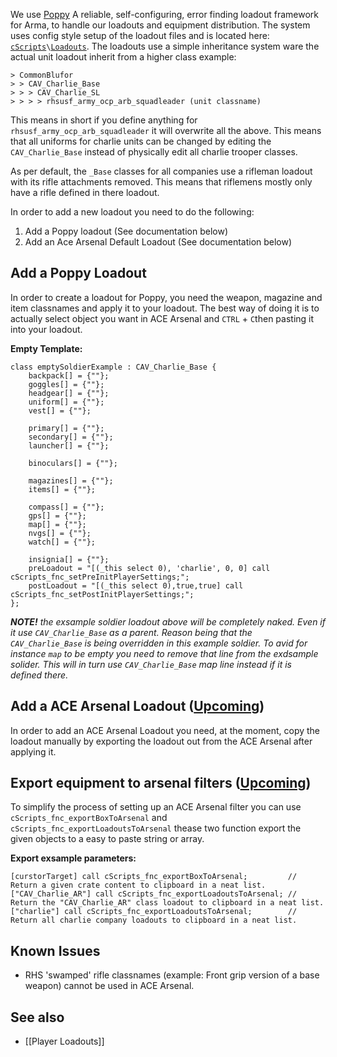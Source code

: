 We use [Poppy](https://github.com/BaerMitUmlaut/Poppy) A reliable, self-configuring, error finding loadout framework for Arma, to handle our loadouts and equipment distribution.
The system uses config style setup of the loadout files and is located here: [`cScripts`](https://github.com/7Cav/cScripts/tree/master/cScripts)`\`[`Loadouts`](https://github.com/7Cav/cScripts/tree/master/cScripts/Loadouts).
The loadouts use a simple inheritance system ware the actual unit loadout inherit from a higher class example:

```
> CommonBlufor
> > CAV_Charlie_Base
> > > CAV_Charlie_SL
> > > > rhsusf_army_ocp_arb_squadleader (unit classname)
```

This means in short if you define anything for `rhsusf_army_ocp_arb_squadleader` it will overwrite all the above. This means that all uniforms for charlie units can be changed by editing the `CAV_Charlie_Base` instead of physically edit all charlie trooper classes.

As per default, the `_Base` classes for all companies use a rifleman loadout with its rifle attachments removed. This means that riflemens mostly only have a rifle defined in there loadout.

In order to add a new loadout you need to do the following:
1. Add a Poppy loadout (See documentation below) 
1. Add an Ace Arsenal Default Loadout (See documentation below)

## Add a Poppy Loadout
In order to create a loadout for Poppy, you need the weapon, magazine and item classnames and apply it to your loadout. The best way of doing it is to actually select object you want in ACE Arsenal and `CTRL` + `C`then pasting it into your loadout.

**Empty Template:**
```
class emptySoldierExample : CAV_Charlie_Base {
    backpack[] = {""};
    goggles[] = {""};
    headgear[] = {""};
    uniform[] = {""};
    vest[] = {""};

    primary[] = {""};
    secondary[] = {""};
    launcher[] = {""};

    binoculars[] = {""};

    magazines[] = {""};
    items[] = {""};

    compass[] = {""};
    gps[] = {""};
    map[] = {""};
    nvgs[] = {""};
    watch[] = {""};

    insignia[] = {""};
    preLoadout = "[(_this select 0), 'charlie', 0, 0] call cScripts_fnc_setPreInitPlayerSettings;";
    postLoadout = "[(_this select 0),true,true] call cScripts_fnc_setPostInitPlayerSettings;";
};
```
_**NOTE!** the exsample soldier loadout above will be completely naked. Even if it use `CAV_Charlie_Base` as a parent. Reason being that the `CAV_Charlie_Base` is being overridden in this example soldier. To avid for instance `map` to be empty you need to remove that line from the exdsample solider. This will in turn use `CAV_Charlie_Base` map line instead if it is defined there._

## Add a ACE Arsenal Loadout ([Upcoming](https://github.com/7Cav/cScripts/pull/198))
In order to add an ACE Arsenal Loadout you need, at the moment, copy the loadout manually by exporting the loadout out from the ACE Arsenal after applying it. 

## Export equipment to arsenal filters ([Upcoming](https://github.com/7Cav/cScripts/pull/229))
To simplify the process of setting up an ACE Arsenal filter you can use `cScripts_fnc_exportBoxToArsenal` and `cScripts_fnc_exportLoadoutsToArsenal` thease two function export the given objects to a easy to paste string or array.

**Export exsample parameters:**
```
[curstorTarget] call cScripts_fnc_exportBoxToArsenal;         // Return a given crate content to clipboard in a neat list.
["CAV_Charlie_AR"] call cScripts_fnc_exportLoadoutsToArsenal; // Return the "CAV_Charlie_AR" class loadout to clipboard in a neat list.
["charlie"] call cScripts_fnc_exportLoadoutsToArsenal;        // Return all charlie company loadouts to clipboard in a neat list.
```

## Known Issues 
* RHS 'swamped' rifle classnames (example: Front grip version of a base weapon) cannot be used in ACE Arsenal.

## See also
* [[Player Loadouts]]